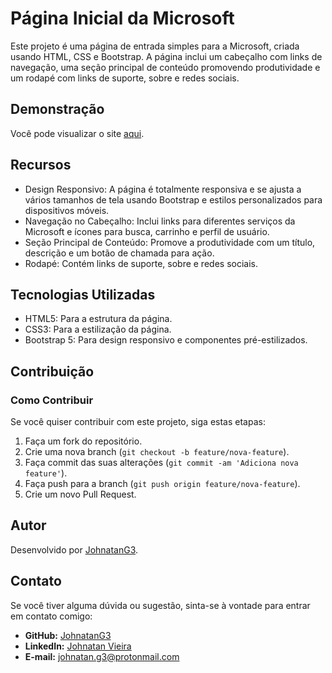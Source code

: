 # Página Inicial da Microsoft

Este projeto é uma página de entrada simples para a Microsoft, criada usando HTML, CSS e Bootstrap. A página inclui um cabeçalho com links de navegação, uma seção principal de conteúdo promovendo produtividade e um rodapé com links de suporte, sobre e redes sociais.

## Demonstração
Você pode visualizar o site [aqui](https://macro-portfolio-responsivo.netlify.app/).

## Recursos

- Design Responsivo: A página é totalmente responsiva e se ajusta a vários tamanhos de tela usando Bootstrap e estilos personalizados para dispositivos móveis.
- Navegação no Cabeçalho: Inclui links para diferentes serviços da Microsoft e ícones para busca, carrinho e perfil de usuário.
- Seção Principal de Conteúdo: Promove a produtividade com um título, descrição e um botão de chamada para ação.
- Rodapé: Contém links de suporte, sobre e redes sociais.

## Tecnologias Utilizadas

- HTML5: Para a estrutura da página.
- CSS3: Para a estilização da página.
- Bootstrap 5: Para design responsivo e componentes pré-estilizados.

## Contribuição

### Como Contribuir

Se você quiser contribuir com este projeto, siga estas etapas:

1. Faça um fork do repositório.
2. Crie uma nova branch (`git checkout -b feature/nova-feature`).
3. Faça commit das suas alterações (`git commit -am 'Adiciona nova feature'`).
4. Faça push para a branch (`git push origin feature/nova-feature`).
5. Crie um novo Pull Request.

## Autor

Desenvolvido por [JohnatanG3](https://github.com/SeuUsuario).

## Contato

Se você tiver alguma dúvida ou sugestão, sinta-se à vontade para entrar em contato comigo:

- **GitHub:** [JohnatanG3](https://github.com/SeuUsuario)
- **LinkedIn:** [Johnatan Vieira](https://www.linkedin.com/in/johnatan-vieira-a602542aa/)
- **E-mail:** johnatan.g3@protonmail.com
